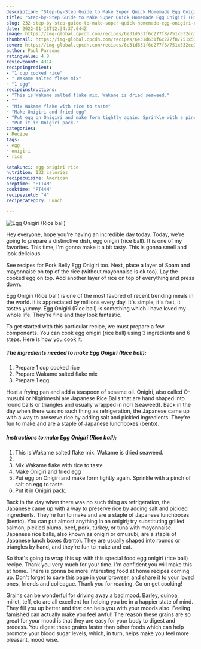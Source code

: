 ```yaml
---
description: "Step-by-Step Guide to Make Super Quick Homemade Egg Onigiri (Rice ball)"
title: "Step-by-Step Guide to Make Super Quick Homemade Egg Onigiri (Rice ball)"
slug: 232-step-by-step-guide-to-make-super-quick-homemade-egg-onigiri-rice-ball
date: 2022-01-18T12:34:37.644Z
image: https://img-global.cpcdn.com/recipes/6e31d631f6c277f8/751x532cq70/egg-onigiri-rice-ball-recipe-main-photo.jpg
thumbnail: https://img-global.cpcdn.com/recipes/6e31d631f6c277f8/751x532cq70/egg-onigiri-rice-ball-recipe-main-photo.jpg
cover: https://img-global.cpcdn.com/recipes/6e31d631f6c277f8/751x532cq70/egg-onigiri-rice-ball-recipe-main-photo.jpg
author: Paul Parsons
ratingvalue: 4.8
reviewcount: 4314
recipeingredient:
- "1 cup cooked rice"
- " Wakame salted flake mix"
- "1 egg"
recipeinstructions:
- "This is Wakame salted flake mix. Wakame is dried seaweed."
- ""
- "Mix Wakame flake with rice to taste"
- "Make Onigiri and fried egg"
- "Put egg on Onigiri and make form tightly again. Sprinkle with a pinch of salt on egg to taste."
- "Put it in Onigiri pack."
categories:
- Recipe
tags:
- egg
- onigiri
- rice

katakunci: egg onigiri rice 
nutrition: 132 calories
recipecuisine: American
preptime: "PT14M"
cooktime: "PT44M"
recipeyield: "4"
recipecategory: Lunch

---
```



![Egg Onigiri (Rice ball)](https://img-global.cpcdn.com/recipes/6e31d631f6c277f8/751x532cq70/egg-onigiri-rice-ball-recipe-main-photo.jpg)

Hey everyone, hope you're having an incredible day today. Today, we're going to prepare a distinctive dish, egg onigiri (rice ball). It is one of my favorites. This time, I'm gonna make it a bit tasty. This is gonna smell and look delicious.

See recipes for Pork Belly Egg Onigiri too. Next, place a layer of Spam and mayonnaise on top of the rice (without mayonnaise is ok too). Lay the cooked egg on top. Add another layer of rice on top of everything and press down.

Egg Onigiri (Rice ball) is one of the most favored of recent trending meals in the world. It is appreciated by millions every day. It's simple, it's fast, it tastes yummy. Egg Onigiri (Rice ball) is something which I have loved my whole life. They're fine and they look fantastic.


To get started with this particular recipe, we must prepare a few components. You can cook egg onigiri (rice ball) using 3 ingredients and 6 steps. Here is how you cook it.

<!--inarticleads1-->

##### The ingredients needed to make Egg Onigiri (Rice ball):

1. Prepare 1 cup cooked rice
1. Prepare  Wakame salted flake mix
1. Prepare 1 egg


Heat a frying pan and add a teaspoon of sesame oil. Onigiri, also called O-musubi or Nigirimeshi are Japanese Rice Balls that are hand shaped into round balls or triangles and usually wrapped in nori (seaweed). Back in the day when there was no such thing as refrigeration, the Japanese came up with a way to preserve rice by adding salt and pickled ingredients. They&#39;re fun to make and are a staple of Japanese lunchboxes (bento). 

<!--inarticleads2-->

##### Instructions to make Egg Onigiri (Rice ball):

1. This is Wakame salted flake mix. Wakame is dried seaweed.
1. 
1. Mix Wakame flake with rice to taste
1. Make Onigiri and fried egg
1. Put egg on Onigiri and make form tightly again. Sprinkle with a pinch of salt on egg to taste.
1. Put it in Onigiri pack.


Back in the day when there was no such thing as refrigeration, the Japanese came up with a way to preserve rice by adding salt and pickled ingredients. They&#39;re fun to make and are a staple of Japanese lunchboxes (bento). You can put almost anything in an onigiri; try substituting grilled salmon, pickled plums, beef, pork, turkey, or tuna with mayonnaise. Japanese rice balls, also known as onigiri or omusubi, are a staple of Japanese lunch boxes (bento). They are usually shaped into rounds or triangles by hand, and they&#39;re fun to make and eat. 

So that's going to wrap this up with this special food egg onigiri (rice ball) recipe. Thank you very much for your time. I'm confident you will make this at home. There is gonna be more interesting food at home recipes coming up. Don't forget to save this page in your browser, and share it to your loved ones, friends and colleague. Thank you for reading. Go on get cooking!

Grains can be wonderful for driving away a bad mood. Barley, quinoa, millet, teff, etc are all excellent for helping you be in a happier state of mind. They fill you up better and that can help you with your moods also. Feeling famished can actually make you feel awful! The reason these grains are so great for your mood is that they are easy for your body to digest and process. You digest these grains faster than other foods which can help promote your blood sugar levels, which, in turn, helps make you feel more pleasant, mood wise.
